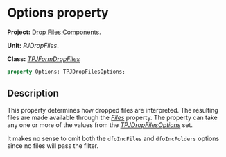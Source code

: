 # Options property #

**Project:** [Drop Files Components](../API.md).

**Unit:** _PJDropFiles_.

**Class:** _[TPJFormDropFiles](./TPJFormDropFiles.md)_

```pascal
property Options: TPJDropFilesOptions;
```

## Description ##

This property determines how dropped files are interpreted. The resulting files are made available through the _[Files](./TPJFormDropFiles-Files.md)_ property. The property can take any one or more of the values from the _[TPJDropFilesOptions](./TPJDropFilesOptions.md)_ set.

It makes no sense to omit both the `dfoIncFiles` and `dfoIncFolders` options since no files will pass the filter.